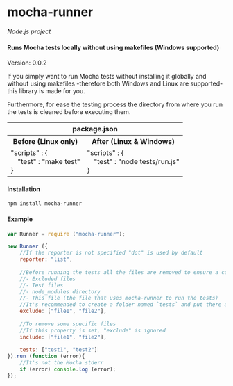 mocha-runner
============

_Node.js project_

#### Runs Mocha tests locally without using makefiles (Windows supported) ####

Version: 0.0.2

If you simply want to run Mocha tests without installing it globally and without using makefiles -therefore both Windows and Linux are supported- this library is made for you.

Furthermore, for ease the testing process the directory from where you run the tests is cleaned before executing them.

<table>
<tr>
	<th colspan="2">package.json</th>
</tr>
<tr>
	<th>Before (Linux only)</th>
	<th>After (Linux & Windows)</th>
</tr>
<tr>
	<td>
		"scripts" : {<br/>
			&emsp;"test" : "make test"<br/>
		}
	</td>
	<td>
		"scripts" : {<br/>
			&emsp;"test" : "node tests/run.js"<br/>
		}
	</td>
</tr>
</table>

#### Installation ####

```
npm install mocha-runner
```

#### Example ####

```javascript
var Runner = require ("mocha-runner");

new Runner ({
	//If the reporter is not specified "dot" is used by default
	reporter: "list",
	
	//Before running the tests all the files are removed to ensure a consistent state except:
	//- Excluded files
	//- Test files
	//- node_modules directory
	//- This file (the file that uses mocha-runner to run the tests)
	//It's recommended to create a folder named `tests` and put there all the testing stuff including this file
	exclude: ["file1", "file2"],
	
	//To remove some specific files
	//If this property is set, "exclude" is ignored
	include: ["file1", "file2"],
	
	tests: ["test1", "test2"]
}).run (function (error){
	//It's not the Mocha stderr
	if (error) console.log (error);
});
```